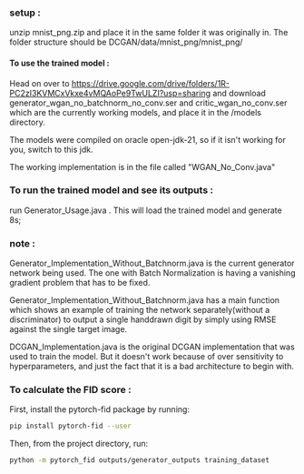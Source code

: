### setup :
unzip mnist_png.zip and place it in the same folder it was originally in.
The folder structure should be DCGAN/data/mnist_png/mnist_png/

#### To use the trained model :
Head on over to https://drive.google.com/drive/folders/1R-PC2zI3KVMCxVkxe4vMQAoPe9TwULZI?usp=sharing and 
download generator_wgan_no_batchnorm_no_conv.ser and critic_wgan_no_conv.ser which are the currently working models,
and place it in the /models directory. 

The models were compiled on oracle open-jdk-21, so if it isn't working for you, switch to this jdk.

The working implementation is in the file called "WGAN_No_Conv.java"

### To run the trained model and see its outputs :
run Generator_Usage.java . This will load the trained model and generate 8s;

### note :
Generator_Implementation_Without_Batchnorm.java is the current generator network being used. 
The one with Batch Normalization is having a vanishing gradient problem that has to be fixed.

Generator_Implementation_Without_Batchnorm.java has a main function which shows an example of training
the network separately(without a discriminator) to output a single handdrawn digit by simply using RMSE against the single target image.

DCGAN_Implementation.java is the original DCGAN implementation that was used to train the model. 
But it doesn't work because of over sensitivity to hyperparameters, and just the fact that it is a bad architecture to begin with.

### To calculate the FID score : 
First, install the pytorch-fid package by running:
```bash
pip install pytorch-fid --user
```

Then,
from the project directory, run:
```bash
python -m pytorch_fid outputs/generator_outputs training_dataset
```